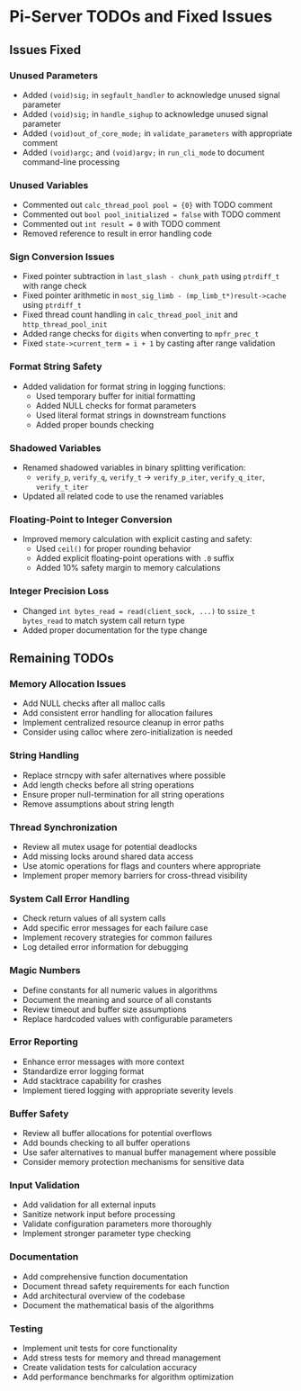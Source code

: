 # Pi-Server TODOs and Fixed Issues

## Issues Fixed

### Unused Parameters
- Added `(void)sig;` in `segfault_handler` to acknowledge unused signal parameter
- Added `(void)sig;` in `handle_sighup` to acknowledge unused signal parameter
- Added `(void)out_of_core_mode;` in `validate_parameters` with appropriate comment
- Added `(void)argc;` and `(void)argv;` in `run_cli_mode` to document command-line processing

### Unused Variables
- Commented out `calc_thread_pool pool = {0}` with TODO comment
- Commented out `bool pool_initialized = false` with TODO comment
- Commented out `int result = 0` with TODO comment
- Removed reference to result in error handling code

### Sign Conversion Issues
- Fixed pointer subtraction in `last_slash - chunk_path` using `ptrdiff_t` with range check
- Fixed pointer arithmetic in `most_sig_limb - (mp_limb_t*)result->cache` using `ptrdiff_t`
- Fixed thread count handling in `calc_thread_pool_init` and `http_thread_pool_init`
- Added range checks for `digits` when converting to `mpfr_prec_t`
- Fixed `state->current_term = i + 1` by casting after range validation

### Format String Safety
- Added validation for format string in logging functions:
  - Used temporary buffer for initial formatting
  - Added NULL checks for format parameters
  - Used literal format strings in downstream functions
  - Added proper bounds checking

### Shadowed Variables
- Renamed shadowed variables in binary splitting verification:
  - `verify_p`, `verify_q`, `verify_t` → `verify_p_iter`, `verify_q_iter`, `verify_t_iter`
- Updated all related code to use the renamed variables

### Floating-Point to Integer Conversion
- Improved memory calculation with explicit casting and safety:
  - Used `ceil()` for proper rounding behavior
  - Added explicit floating-point operations with `.0` suffix
  - Added 10% safety margin to memory calculations

### Integer Precision Loss
- Changed `int bytes_read = read(client_sock, ...)` to `ssize_t bytes_read` to match system call return type
- Added proper documentation for the type change

## Remaining TODOs

### Memory Allocation Issues
- Add NULL checks after all malloc calls
- Add consistent error handling for allocation failures
- Implement centralized resource cleanup in error paths
- Consider using calloc where zero-initialization is needed

### String Handling
- Replace strncpy with safer alternatives where possible
- Add length checks before all string operations
- Ensure proper null-termination for all string operations
- Remove assumptions about string length

### Thread Synchronization
- Review all mutex usage for potential deadlocks
- Add missing locks around shared data access
- Use atomic operations for flags and counters where appropriate
- Implement proper memory barriers for cross-thread visibility

### System Call Error Handling
- Check return values of all system calls
- Add specific error messages for each failure case
- Implement recovery strategies for common failures
- Log detailed error information for debugging

### Magic Numbers
- Define constants for all numeric values in algorithms
- Document the meaning and source of all constants
- Review timeout and buffer size assumptions
- Replace hardcoded values with configurable parameters

### Error Reporting
- Enhance error messages with more context
- Standardize error logging format
- Add stacktrace capability for crashes
- Implement tiered logging with appropriate severity levels

### Buffer Safety
- Review all buffer allocations for potential overflows
- Add bounds checking to all buffer operations
- Use safer alternatives to manual buffer management where possible
- Consider memory protection mechanisms for sensitive data

### Input Validation
- Add validation for all external inputs
- Sanitize network input before processing
- Validate configuration parameters more thoroughly
- Implement stronger parameter type checking

### Documentation
- Add comprehensive function documentation
- Document thread safety requirements for each function
- Add architectural overview of the codebase
- Document the mathematical basis of the algorithms

### Testing
- Implement unit tests for core functionality
- Add stress tests for memory and thread management
- Create validation tests for calculation accuracy
- Add performance benchmarks for algorithm optimization